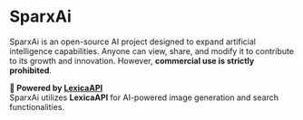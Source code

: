 # SparxAi  

SparxAi is an open-source AI project designed to expand artificial intelligence capabilities. Anyone can view, share, and modify it to contribute to its growth and innovation. However, **commercial use is strictly prohibited**.  

**🔹 Powered by [LexicaAPI](https://lexica.art/)**  
SparxAi utilizes **LexicaAPI** for AI-powered image generation and search functionalities.  
